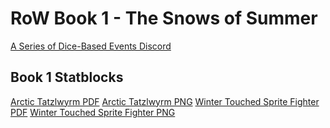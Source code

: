 # RoW Book 1 - The Snows of Summer

[A Series of Dice-Based Events Discord](https://discord.gg/UQ8UD3H)


## Book 1 Statblocks
[Arctic Tatzlwyrm PDF](./Statblocks/arctic_tatzlewyrm.pdf)   [Arctic Tatzlwyrm PNG](./Statblocks/arctic_tatzlewyrm.png)
[Winter Touched Sprite Fighter PDF](./Statblocks/winter_touched_sprite_fighter.pdf)   [Winter Touched Sprite Fighter PNG](./Statblocks/winter_touched_sprite_fighter.png)
